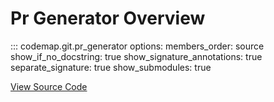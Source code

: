 # Pr Generator Overview

::: codemap.git.pr_generator
    options:
      members_order: source
      show_if_no_docstring: true
      show_signature_annotations: true
      separate_signature: true
      show_submodules: true

[View Source Code](https://github.com/SarthakMishra/codemap/blob/dev/src/codemap/git/pr_generator/__init__.py)

